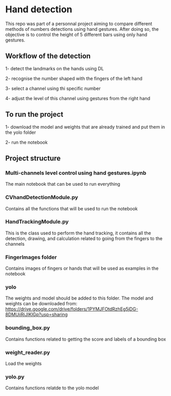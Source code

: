 # Hand detection
This repo was part of a personnal project aiming to compare different methods of numbers detections using hand gestures.
After doing so, the objective is to control the height of 5 different bars using only hand gestures.

## Workflow of the detection
1- detect the landmarks on the hands using DL 

2- recognise the number shaped with the fingers of the left hand

3- select a channel using thi specific number

4- adjust the level of this channel using gestures from the right hand

## To run the project
1- download the model and weights that are already trained and put them in the yolo folder

2- run the notebook

## Project structure
### Multi-channels level control using hand gestures.ipynb
The main notebook that can be used to run everything
### CVhandDetectionModule.py
Contains all the functions that will be used to run the notebook
### HandTrackingModule.py
This is the class used to perform the hand tracking, it contains all the detection, drawing, and calculation related to going from the fingers to the channels
### FingerImages folder
Contains images of fingers or hands that will be used as examples in the notebook
### yolo
The weights and model should be added to this folder. The model and weights can be downloaded from: https://drive.google.com/drive/folders/1PYMJFOtdRzhEg5jDG-8DMUiiRiJIKlGp?usp=sharing
### bounding_box.py
Contains functions related to getting the score and labels of a bounding box
### weight_reader.py
Load the weights
### yolo.py
Contains functions relatde to the yolo model
